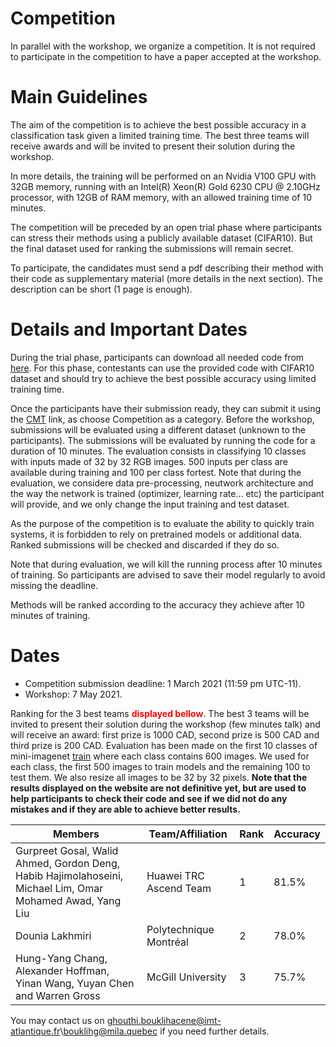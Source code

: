 # Competition

In parallel with the workshop, we organize a competition. It is not required to participate in the competition to have a paper accepted at the workshop.

# Main Guidelines

The aim of the competition is to achieve the best possible accuracy in a classification task given a limited training time. The best three teams will receive awards and will be invited to present their solution during the workshop.

In more details, the training will be performed on an Nvidia V100 GPU with 32GB memory, running with an Intel(R) Xeon(R) Gold 6230 CPU @ 2.10GHz processor, with 12GB of RAM memory, with an allowed training time of 10 minutes.

The competition will be preceded by an open trial phase where participants can stress their methods using a publicly available dataset (CIFAR10). But the final dataset used for ranking the submissions will remain secret.

To participate, the candidates must send a pdf describing their method with their code as supplementary material (more details in the next section). The description can be short (1 page is enough).

# Details and Important Dates

During the trial phase, participants can download all needed code from [here](https://github.com/eghouti/HAET-2021-competition-baseline-code). For this phase, contestants can use the provided code with CIFAR10 dataset and should try to achieve the best possible accuracy using limited training time. 

Once the participants have their submission ready, they can submit it using the [CMT](https://cmt3.research.microsoft.com/HAET2021) link, as choose Competition as a category. Before the workshop, submissions will be evaluated using a different dataset (unknown to the participants). The submissions will be evaluated by running the code for a duration of 10 minutes. The evaluation consists in classifying 10 classes with inputs made of 32 by 32 RGB images. 500 inputs per class are available during training and 100 per class fortest. Note that during the evaluation, we considere data pre-processing, neutwork architecture and the way the network is trained (optimizer, learning rate... etc) the participant will provide, and we only change the input training and test dataset.

As the purpose of the competition is to evaluate the ability to quickly train systems, it is forbidden to rely on pretrained models or additional data. Ranked submissions will be checked and discarded if they do so.

Note that during evaluation, we will kill the running process after 10 minutes of training. So participants are advised to save their model regularly to avoid missing the deadline.

Methods will be ranked according to the accuracy they achieve after 10 minutes of training.

# Dates

- Competition submission deadline: 1 March 2021 (11:59 pm UTC-11).
- Workshop: 7 May 2021.


Ranking for the 3 best teams <span style="color:red;">**displayed bellow**</span>. The best 3 teams will be invited to present their solution during the workshop (few minutes talk) and will receive an award: first prize is 1000 CAD, second prize is 500 CAD and third prize is 200 CAD. Evaluation has been made on the first 10 classes of mini-imagenet [train](https://www.kaggle.com/whitemoon/miniimagenet?select=mini-imagenet-cache-train.pkl) where each class contains 600 images. We used for each class, the first 500 images to train models and the remaining 100 to test them. We also resize all images to be 32 by 32 pixels. **Note that the results displayed on the website are not definitive yet, but are used to help participants to check their code and see if we did not do any mistakes and if they are able to achieve better results.**


| Members                                                                                                 | Team/Affiliation      | Rank | Accuracy |
|---------------------------------------------------------------------------------------------------------|-----------------------|------|----------|
|Gurpreet Gosal, Walid Ahmed, Gordon Deng, Habib Hajimolahoseini, Michael Lim, Omar Mohamed Awad, Yang Liu| Huawei TRC Ascend Team| 1    | 81.5%    |
|Dounia Lakhmiri                                                                                          | Polytechnique Montréal| 2    | 78.0%    |
|Hung-Yang Chang, Alexander Hoffman, Yinan Wang, Yuyan Chen and Warren Gross                              | McGill University     | 3    | 75.7%    |


You may contact us on ghouthi.bouklihacene@imt-atlantique.fr\bouklihg@mila.quebec if you need further details.
